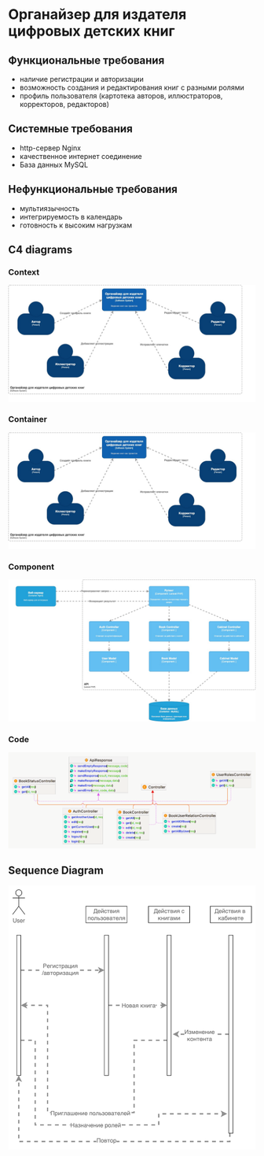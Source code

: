 # Органайзер для издателя цифровых детских книг

## Функциональные требования

- наличие регистрации и авторизации
- возможность создания и редактирования книг с разными ролями
- профиль пользователя (картотека авторов, иллюстраторов, корректоров, редакторов)

## Системные требования

- http-сервер Nginx
- качественное интернет соединение
- База данных MySQL

## Нефункциональные требования
- мультиязычность
- интегрируемость в календарь
- готовность к высоким нагрузкам

## C4 diagrams

### Context

<img alt="" src="https://raw.githubusercontent.com/ig0r174/BooksLaravel/master/public/diagrams/c4/Context.png"/>

### Container

<img alt="" src="https://raw.githubusercontent.com/ig0r174/BooksLaravel/master/public/diagrams/c4/Containers.png"/>

### Component

<img alt="" src="https://raw.githubusercontent.com/ig0r174/BooksLaravel/master/public/diagrams/c4/Component.png"/>

### Code

<img alt="" src="https://raw.githubusercontent.com/ig0r174/BooksLaravel/master/public/diagrams/c4/Code.png"/>

## Sequence Diagram

<img alt="" src="https://raw.githubusercontent.com/ig0r174/BooksLaravel/master/public/diagrams/sequence/sequence.png"/>
